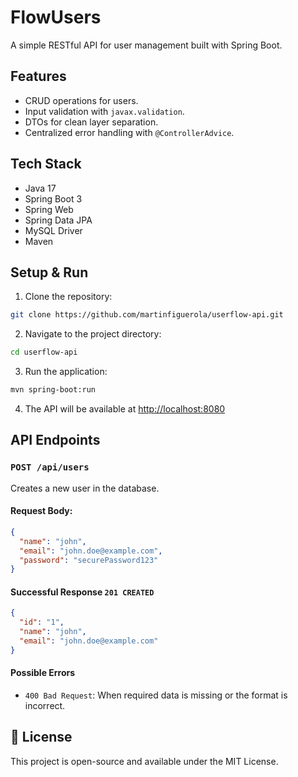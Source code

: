 # FlowUsers

A simple RESTful API for user management built with Spring Boot.

## Features

- CRUD operations for users.
- Input validation with `javax.validation`.
- DTOs for clean layer separation.
- Centralized error handling with `@ControllerAdvice`.

## Tech Stack

- Java 17
- Spring Boot 3
- Spring Web
- Spring Data JPA
- MySQL Driver
- Maven

## Setup & Run

1. Clone the repository:
```bash
git clone https://github.com/martinfiguerola/userflow-api.git
```
2. Navigate to the project directory: 
```bash
cd userflow-api
```
3. Run the application:
```bash
mvn spring-boot:run
```
4. The API will be available at [http://localhost:8080](http://localhost:8080)

## API Endpoints

### `POST /api/users`

Creates a new user in the database.

#### Request Body:
```json 
{
  "name": "john",
  "email": "john.doe@example.com",
  "password": "securePassword123"
}
```

#### Successful Response `201 CREATED`

```json
{
  "id": "1",
  "name": "john",
  "email": "john.doe@example.com"
}
```

#### Possible Errors 
- `400 Bad Request`: When required data is missing or the format is incorrect.

## 📄 License
This project is open-source and available under the MIT License.

